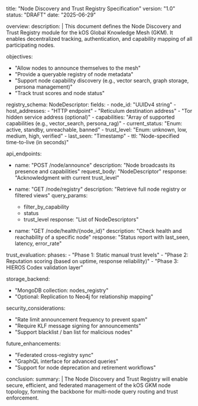 title: "Node Discovery and Trust Registry Specification"
version: "1.0"
status: "DRAFT"
date: "2025-06-29"

overview:
  description: |
    This document defines the Node Discovery and Trust Registry module for the kOS Global Knowledge Mesh (GKM). It enables decentralized tracking, authentication, and capability mapping of all participating nodes.

objectives:
  - "Allow nodes to announce themselves to the mesh"
  - "Provide a queryable registry of node metadata"
  - "Support node capability discovery (e.g., vector search, graph storage, persona management)"
  - "Track trust scores and node status"

registry_schema:
  NodeDescriptor:
    fields:
      - node_id: "UUIDv4 string"
      - host_addresses:
          - "HTTP endpoint"
          - "Reticulum destination address"
          - "Tor hidden service address (optional)"
      - capabilities: "Array of supported capabilities (e.g., vector_search, persona_rag)"
      - current_status: "Enum: active, standby, unreachable, banned"
      - trust_level: "Enum: unknown, low, medium, high, verified"
      - last_seen: "Timestamp"
      - ttl: "Node-specified time-to-live (in seconds)"

api_endpoints:
  - name: "POST /node/announce"
    description: "Node broadcasts its presence and capabilities"
    request_body: "NodeDescriptor"
    response: "Acknowledgment with current trust_level"

  - name: "GET /node/registry"
    description: "Retrieve full node registry or filtered views"
    query_params:
      - filter_by_capability
      - status
      - trust_level
    response: "List of NodeDescriptors"

  - name: "GET /node/health/{node_id}"
    description: "Check health and reachability of a specific node"
    response: "Status report with last_seen, latency, error_rate"

trust_evaluation:
  phases:
    - "Phase 1: Static manual trust levels"
    - "Phase 2: Reputation scoring (based on uptime, response reliability)"
    - "Phase 3: HIEROS Codex validation layer"

storage_backend:
  - "MongoDB collection: nodes_registry"
  - "Optional: Replication to Neo4j for relationship mapping"

security_considerations:
  - "Rate limit announcement frequency to prevent spam"
  - "Require KLF message signing for announcements"
  - "Support blacklist / ban list for malicious nodes"

future_enhancements:
  - "Federated cross-registry sync"
  - "GraphQL interface for advanced queries"
  - "Support for node deprecation and retirement workflows"

conclusion:
  summary: |
    The Node Discovery and Trust Registry will enable secure, efficient, and federated management of the kOS GKM node topology, forming the backbone for multi-node query routing and trust enforcement.

